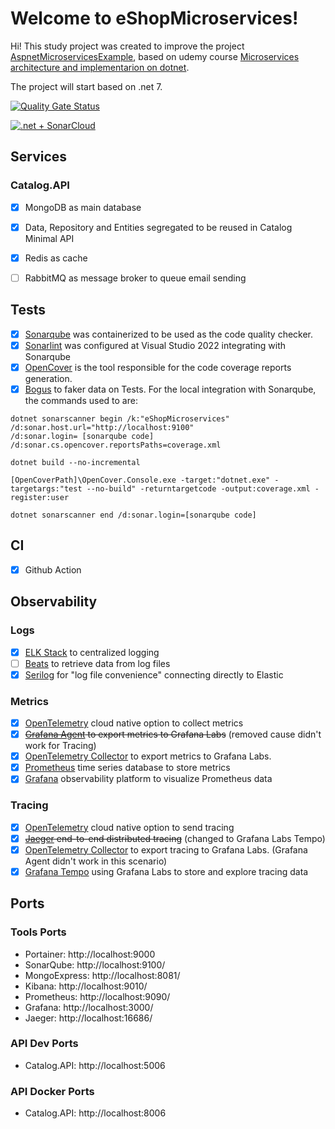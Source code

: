 # Welcome to eShopMicroservices!
Hi! This study project was created to improve the project [AspnetMicroservicesExample](https://github.com/DouglasFugita/AspnetMicroservicesExample/), based on udemy course [Microservices architecture and implementarion on dotnet](https://www.udemy.com/course/microservices-architecture-and-implementation-on-dotnet/).

The project will start based on .net 7.

[![Quality Gate Status](https://sonarcloud.io/api/project_badges/measure?project=DouglasFugita_eShopMicroservices&metric=alert_status)](https://sonarcloud.io/summary/new_code?id=DouglasFugita_eShopMicroservices)

[![.net + SonarCloud](https://github.com/DouglasFugita/eShopMicroservices/actions/workflows/main.yml/badge.svg)](https://github.com/DouglasFugita/eShopMicroservices/actions/workflows/main.yml)

## Services
### Catalog.API
- [x] MongoDB as main database
- [x] Data, Repository and Entities segregated to be reused in Catalog Minimal API
- [x] Redis as cache
- [ ] RabbitMQ as message broker to queue email sending


## Tests
- [x] [Sonarqube](https://www.sonarsource.com/products/sonarqube/downloads/) was containerized to be used as the code quality checker.
- [x] [Sonarlint](https://www.sonarsource.com/products/sonarlint/) was configured at Visual Studio 2022 integrating with Sonarqube
- [x] [OpenCover](https://github.com/OpenCover/opencoverCode) is the tool responsible for the code coverage reports generation.
- [x] [Bogus](https://github.com/bchavez/Bogus) to faker data on Tests.
For the local integration with Sonarqube, the commands used to are:
```
dotnet sonarscanner begin /k:"eShopMicroservices"
/d:sonar.host.url="http://localhost:9100" 
/d:sonar.login= [sonarqube code]
/d:sonar.cs.opencover.reportsPaths=coverage.xml 
 
dotnet build --no-incremental
 
[OpenCoverPath]\OpenCover.Console.exe -target:"dotnet.exe" -targetargs:"test --no-build" -returntargetcode -output:coverage.xml -register:user

dotnet sonarscanner end /d:sonar.login=[sonarqube code]
```
## CI
- [x] Github Action

## Observability
### Logs
- [x] [ELK Stack](https://www.elastic.co/pt/elastic-stack/) to centralized logging
- [ ] [Beats](https://www.elastic.co/pt/beats/) to retrieve data from log files
- [x] [Serilog](https://serilog.net/) for "log file convenience" connecting directly to Elastic

### Metrics
- [x] [OpenTelemetry](https://opentelemetry.io/) cloud native option to collect metrics
- [x] ~~[Grafana Agent](https://grafana.com/docs/grafana-cloud/data-configuration/agent/) to export metrics to Grafana Labs~~ (removed cause didn't work for Tracing)
- [x] [OpenTelemetry Collector](https://opentelemetry.io/docs/collector/) to export metrics to Grafana Labs.
- [x] [Prometheus](https://prometheus.io/) time series database to store metrics
- [x] [Grafana](https://grafana.com/) observability platform to visualize Prometheus data

### Tracing
- [x] [OpenTelemetry](https://opentelemetry.io/) cloud native option to send tracing
- [x] ~~[Jaeger](https://www.jaegertracing.io/) end-to-end distributed tracing~~ (changed to Grafana Labs Tempo)
- [x] [OpenTelemetry Collector](https://opentelemetry.io/docs/collector/) to export tracing to Grafana Labs. (Grafana Agent didn't work in this scenario)
- [x] [Grafana Tempo](https://grafana.com/oss/tempo/) using Grafana Labs to store and explore tracing data

## Ports
### Tools Ports
- Portainer: http://localhost:9000
- SonarQube: http://localhost:9100/
- MongoExpress: http://localhost:8081/
- Kibana: http://localhost:9010/
- Prometheus: http://localhost:9090/
- Grafana: http://localhost:3000/
- Jaeger: http://localhost:16686/

### API Dev Ports
- Catalog.API: http://localhost:5006

### API Docker Ports
- Catalog.API: http://localhost:8006



